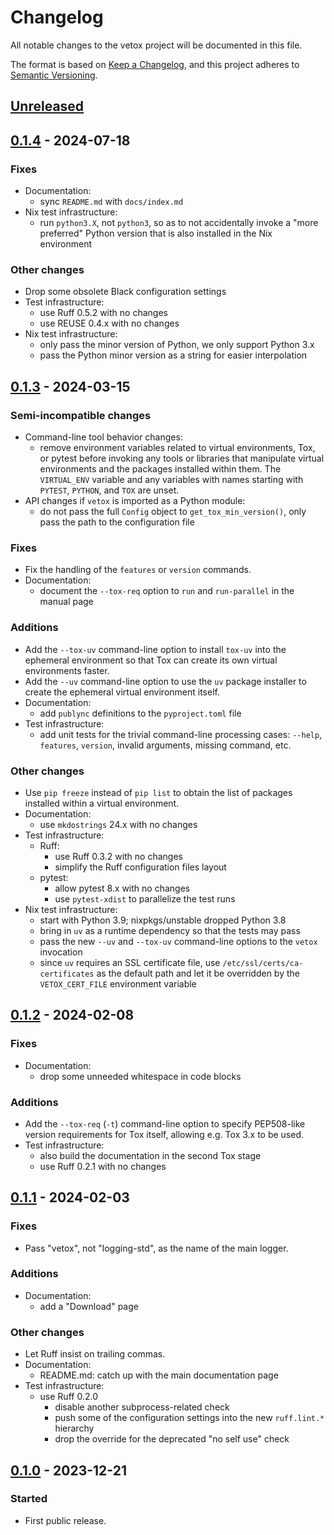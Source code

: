 <!--
SPDX-FileCopyrightText: Peter Pentchev <roam@ringlet.net>
SPDX-License-Identifier: BSD-2-Clause
-->

# Changelog

All notable changes to the vetox project will be documented in this file.

The format is based on [Keep a Changelog](https://keepachangelog.com/en/1.1.0/),
and this project adheres to [Semantic Versioning](https://semver.org/spec/v2.0.0.html).

## [Unreleased]

## [0.1.4] - 2024-07-18

### Fixes

- Documentation:
    - sync `README.md` with `docs/index.md`
- Nix test infrastructure:
    - run `python3.X`, not `python3`, so as to not accidentally invoke
      a "more preferred" Python version that is also installed in
      the Nix environment

### Other changes

- Drop some obsolete Black configuration settings
- Test infrastructure:
    - use Ruff 0.5.2 with no changes
    - use REUSE 0.4.x with no changes
- Nix test infrastructure:
    - only pass the minor version of Python, we only support Python 3.x
    - pass the Python minor version as a string for easier interpolation

## [0.1.3] - 2024-03-15

### Semi-incompatible changes

- Command-line tool behavior changes:
    - remove environment variables related to virtual environments, Tox, or
      pytest before invoking any tools or libraries that manipulate
      virtual environments and the packages installed within them.
      The `VIRTUAL_ENV` variable and any variables with names starting
      with `PYTEST`, `PYTHON`, and `TOX` are unset.
- API changes if `vetox` is imported as a Python module:
    - do not pass the full `Config` object to `get_tox_min_version()`, only pass
      the path to the configuration file

### Fixes

- Fix the handling of the `features` or `version` commands.
- Documentation:
    - document the `--tox-req` option to `run` and `run-parallel` in the manual page

### Additions

- Add the `--tox-uv` command-line option to install `tox-uv` into the ephemeral
  environment so that Tox can create its own virtual environments faster.
- Add the `--uv` command-line option to use the `uv` package installer to
  create the ephemeral virtual environment itself.
- Documentation:
    - add `publync` definitions to the `pyproject.toml` file
- Test infrastructure:
    - add unit tests for the trivial command-line processing cases: `--help`,
      `features`, `version`, invalid arguments, missing command, etc.

### Other changes

- Use `pip freeze` instead of `pip list` to obtain the list of packages installed
  within a virtual environment.
- Documentation:
    - use `mkdostrings` 24.x with no changes
- Test infrastructure:
    - Ruff:
        - use Ruff 0.3.2 with no changes
        - simplify the Ruff configuration files layout
    - pytest:
        - allow pytest 8.x with no changes
        - use `pytest-xdist` to parallelize the test runs
- Nix test infrastructure:
    - start with Python 3.9; nixpkgs/unstable dropped Python 3.8
    - bring in `uv` as a runtime dependency so that the tests may pass
    - pass the new `--uv` and `--tox-uv` command-line options to
      the `vetox` invocation
    - since `uv` requires an SSL certificate file,
      use `/etc/ssl/certs/ca-certificates` as the default path and
      let it be overridden by the `VETOX_CERT_FILE` environment variable

## [0.1.2] - 2024-02-08

### Fixes

- Documentation:
    - drop some unneeded whitespace in code blocks

### Additions

- Add the `--tox-req` (`-t`) command-line option to specify PEP508-like
  version requirements for Tox itself, allowing e.g. Tox 3.x to be used.
- Test infrastructure:
    - also build the documentation in the second Tox stage
    - use Ruff 0.2.1 with no changes

## [0.1.1] - 2024-02-03

### Fixes

- Pass "vetox", not "logging-std", as the name of the main logger.

### Additions

- Documentation:
    - add a "Download" page

### Other changes

- Let Ruff insist on trailing commas.
- Documentation:
    - README.md: catch up with the main documentation page
- Test infrastructure:
    - use Ruff 0.2.0
        - disable another subprocess-related check
        - push some of the configuration settings into the new `ruff.lint.*`
          hierarchy
        - drop the override for the deprecated "no self use" check

## [0.1.0] - 2023-12-21

### Started

- First public release.

[Unreleased]: https://gitlab.com/ppentchev/vetox/-/compare/release%2F0.1.4...main
[0.1.4]: https://gitlab.com/ppentchev/vetox/-/compare/release%2F0.1.3...release%2F0.1.4
[0.1.3]: https://gitlab.com/ppentchev/vetox/-/compare/release%2F0.1.2...release%2F0.1.3
[0.1.2]: https://gitlab.com/ppentchev/vetox/-/compare/release%2F0.1.1...release%2F0.1.2
[0.1.1]: https://gitlab.com/ppentchev/vetox/-/compare/release%2F0.1.0...release%2F0.1.1
[0.1.0]: https://gitlab.com/ppentchev/vetox/-/tags/release%2F0.1.0
